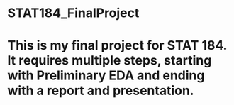 # STAT184_FinalProject

# This is my final project for STAT 184. It requires multiple steps, starting with Preliminary EDA and ending with a report and presentation.
